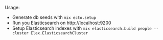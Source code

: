Usage:
  - Generate db seeds with ```mix ecto.setup```
  - Run you Elasticsearch on http://localhost:9200
  - Setup Elasticsearch indexes with ```mix elasticsearch.build people --cluster Elex.ElasticsearchCluster```
